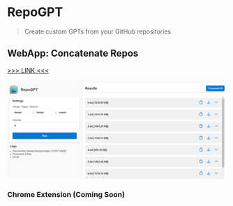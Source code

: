 # RepoGPT

> Create custom GPTs from your GitHub repositories

## WebApp: Concatenate Repos

[>>> LINK <<<](https://repogpt.marcelc.uk)

![Screenshot of repogpt](media/screenshot.png)

### Chrome Extension (Coming Soon)